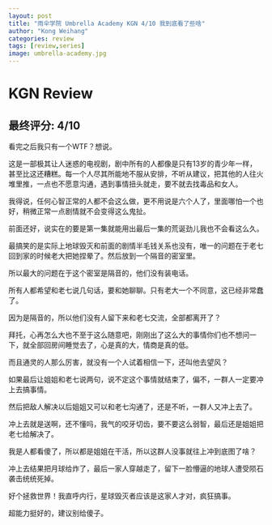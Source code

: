 ```yaml
---
layout: post
title: "雨伞学院 Umbrella Academy KGN 4/10 我到底看了些啥"
author: "Kong Weihang"
categories: review
tags: [review,series]
image: umbrella-academy.jpg
---
```


# KGN Review

## 最终评分: 4/10

看完之后我只有一个WTF？想说。

这是一部极其让人迷惑的电视剧，剧中所有的人都像是只有13岁的青少年一样，甚至比这还糟糕。每一个人尽其所能地不服从安排，不听从建议，把其他的人往火堆里推，一点也不愿意沟通，遇到事情扭头就走，要不就去找毒品和女人。

我得说，任何心智正常的人都不会这么做，更不用说是六个人了，里面哪怕一个也好，稍微正常一点剧情就不会变得这么鬼扯。

前面还好，说实在的要是第一集就能用出最后一集的荒诞劲儿我也不会看这么久。

最搞笑的是实际上地球毁灭和前面的剧情半毛钱关系也没有，唯一的问题在于老七回到家的时候老大把她捏晕了。然后放到一个隔音的密室里。

所以最大的问题在于这个密室是隔音的，他们没有装电话。

所有人都希望和老七说几句话，要和她聊聊。只有老大一个不同意，这已经非常蠢了。

因为是隔音的，所以他们没有人留下来和老七交流，全部都离开了？

拜托，心再怎么大也不至于这么随意吧，刚刚出了这么大的事情你们也不想问一下，就全部回房间睡觉去了，心是真的大，情商是真的低。

而且通灵的人那么厉害，就没有一个人试着相信一下，还叫他去望风？

如果最后让姐姐和老七说两句，说不定这个事情就结束了，偏不，一群人一定要冲上去搞事情。

然后把敌人解决以后姐姐又可以和老七沟通了，还是不听，一群人又冲上去了。

冲上去就是送啊，还不懂吗，我气的咬牙切齿，要不要这么弱智，最后还是姐姐把老七给解决了。

我是人都看傻了，所以都是姐姐在干活，所以这群人没事就往上冲到底图了啥？

冲上去结果把月球给炸了，最后一家人穿越走了，留下一脸懵逼的地球人遭受陨石袭击统统死掉。

好个拯救世界！我直呼内行，星球毁灭者应该是这家人才对，疯狂搞事。

超能力挺好的，建议别给傻子。 